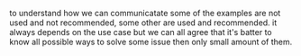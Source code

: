to understand how we can communicatate
some of the examples are not used and not recommended, some other are
used and recommended. it always depends on the use case but we can all
agree that it's batter to know all possible ways to solve some issue then only
small amount of them.
